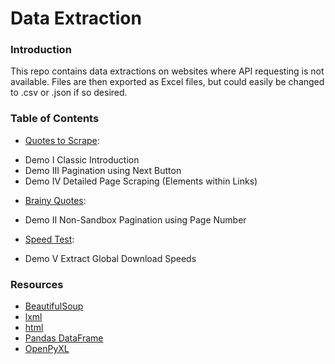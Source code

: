 # Data Extraction

### Introduction
This repo contains data extractions on websites where API requesting is not available.  Files are then exported as Excel files, but could easily be changed to .csv or .json if so desired.

### Table of Contents
* [Quotes to Scrape](https://quotes.toscrape.com/): 
- Demo I Classic Introduction
- Demo III Pagination using Next Button
- Demo IV Detailed Page Scraping (Elements within Links)
* [Brainy Quotes](https://www.brainyquote.com/topics/motivational-quotes): 
- Demo II Non-Sandbox Pagination using Page Number
* [Speed Test](https://www.speedtest.net/global-index): 
- Demo V Extract Global Download Speeds 

### Resources
* [BeautifulSoup](https://beautiful-soup-4.readthedocs.io/en/latest/#)
* [lxml](https://pypi.org/project/lxml/)
* [html](https://docs.python.org/3/library/html.html)
* [Pandas DataFrame](https://pandas.pydata.org/docs/reference/frame.html)
* [OpenPyXL](https://openpyxl.readthedocs.io/en/stable/)
